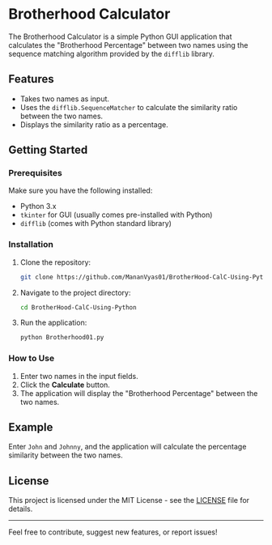 # Brotherhood Calculator

The Brotherhood Calculator is a simple Python GUI application that calculates the "Brotherhood Percentage" between two names using the sequence matching algorithm provided by the `difflib` library.

## Features
- Takes two names as input.
- Uses the `difflib.SequenceMatcher` to calculate the similarity ratio between the two names.
- Displays the similarity ratio as a percentage.

## Getting Started

### Prerequisites

Make sure you have the following installed:

- Python 3.x
- `tkinter` for GUI (usually comes pre-installed with Python)
- `difflib` (comes with Python standard library)

### Installation

1. Clone the repository:

    ```bash
    git clone https://github.com/MananVyas01/BrotherHood-CalC-Using-Python.git
    ```

2. Navigate to the project directory:

    ```bash
    cd BrotherHood-CalC-Using-Python
    ```

3. Run the application:

    ```bash
    python Brotherhood01.py
    ```

### How to Use

1. Enter two names in the input fields.
2. Click the **Calculate** button.
3. The application will display the "Brotherhood Percentage" between the two names.

## Example

Enter `John` and `Johnny`, and the application will calculate the percentage similarity between the two names.


## License

This project is licensed under the MIT License - see the [LICENSE](LICENSE) file for details.

---

Feel free to contribute, suggest new features, or report issues!


